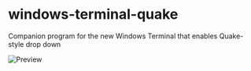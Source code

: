 # windows-terminal-quake
Companion program for the new Windows Terminal that enables Quake-style drop down

![Preview](https://files.flyingpie.nl/windows-terminal-quake.gif)
